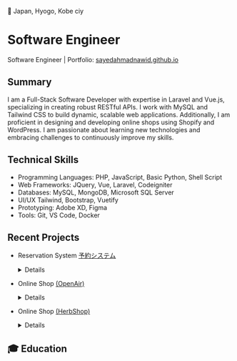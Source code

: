 📌 Japan, Hyogo, Kobe ciy

# Software Engineer
Software Engineer | Portfolio: [sayedahmadnawid.github.io](https://sayedahmadnawid.github.io/Resume/)

## Summary
I am a Full-Stack Software Developer with expertise in Laravel and Vue.js, specializing in creating robust RESTful APIs. I work with MySQL and Tailwind CSS to build dynamic, scalable web applications. Additionally, I am proficient in designing and developing online shops using Shopify and WordPress. I am passionate about learning new technologies and embracing challenges to continuously improve my skills.

## Technical Skills
- Programming Languages: PHP, JavaScript, Basic Python, Shell Script
- Web Frameworks: JQuery, Vue, Laravel, Codeigniter
- Databases: MySQL, MongoDB, Microsoft SQL Server
- UI/UX Tailwind, Bootstrap, Vuetify
- Prototyping: Adobe XD, Figma
- Tools: Git, VS Code, Docker

## Recent Projects
- Reservation System  [予約システム](https://reservation.urbanpicnic.jp)
  <details>
   <summary> Details </summary>
  
      Details of the used Technology
  
    </details>
    
- Online Shop  [(OpenAir)](https://www.openair.beer/)
  <details>
   <summary> Details </summary>
  
       Details of the used Technology
  
    </details>

- Online Shop  [(HerbShop)](https://www.openair.beer/)
  <details>
   <summary> Details </summary>
  
       Details of the used Technology
  
    </details>

## 🎓 Education

